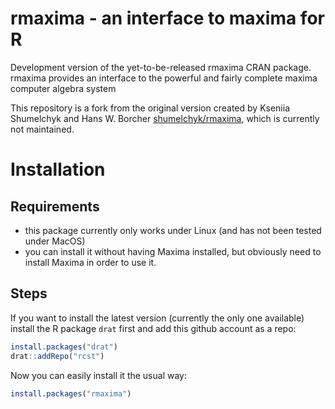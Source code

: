 rmaxima - an interface to maxima for R
================

<!-- README.md is generated from README.Rmd. Please edit that file -->

Development version of the yet-to-be-released rmaxima CRAN package.
rmaxima provides an interface to the powerful and fairly complete maxima
computer algebra system

This repository is a fork from the original version created by Kseniia
Shumelchyk and Hans W. Borcher
[shumelchyk/rmaxima](https://github.com/shumelchyk/rmaxima), which is
currently not maintained.

# Installation

## Requirements

-   this package currently only works under Linux (and has not been
    tested under MacOS)
-   you can install it without having Maxima installed, but obviously
    need to install Maxima in order to use it.

## Steps

If you want to install the latest version (currently the only one
available) install the R package `drat` first and add this github
account as a repo:

``` r
install.packages("drat")
drat::addRepo("rcst")
```

Now you can easily install it the usual way:

``` r
install.packages("rmaxima")
```
